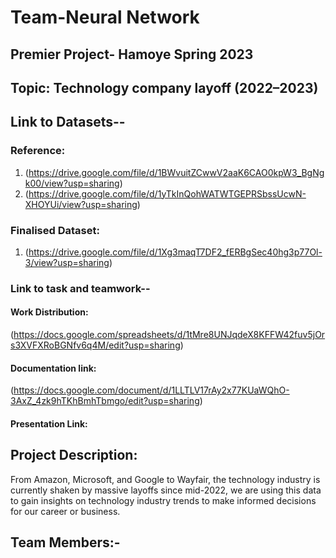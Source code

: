 # Team-Neural Network 
## Premier Project- Hamoye Spring 2023
## Topic: Technology company layoff (2022–2023)
## Link to Datasets-- 
### Reference:
1. (https://drive.google.com/file/d/1BWvuitZCwwV2aaK6CAO0kpW3_BgNgk00/view?usp=sharing)
2. (https://drive.google.com/file/d/1yTkInQohWATWTGEPRSbssUcwN-XHOYUi/view?usp=sharing)
### Finalised Dataset:
1. (https://drive.google.com/file/d/1Xg3maqT7DF2_fERBgSec40hg3p77Ol-3/view?usp=sharing)
### Link to task and teamwork-- 
#### Work Distribution:
(https://docs.google.com/spreadsheets/d/1tMre8UNJqdeX8KFFW42fuv5jOrs3XVFXRoBGNfv6q4M/edit?usp=sharing)
#### Documentation link:
(https://docs.google.com/document/d/1LLTLV17rAy2x77KUaWQhO-3AxZ_4zk9hTKhBmhTbmgo/edit?usp=sharing)
#### Presentation Link:

## Project Description:

From Amazon, Microsoft, and Google to Wayfair, the technology industry is currently shaken by massive layoffs since mid-2022, we are using this data to gain insights on technology industry trends to make informed decisions for our career or business.

## Team Members:-
